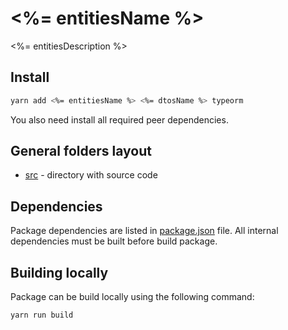 # <%= entitiesName %>

<%= entitiesDescription %>

## Install

```bash
yarn add <%= entitiesName %> <%= dtosName %> typeorm
```

You also need install all required peer dependencies.

## General folders layout

- [src](./src) - directory with source code

## Dependencies

Package dependencies are listed in [package.json](./package.json) file.
All internal dependencies must be built before build package.

## Building locally

Package can be build locally using the following command:

```bash
yarn run build
```
